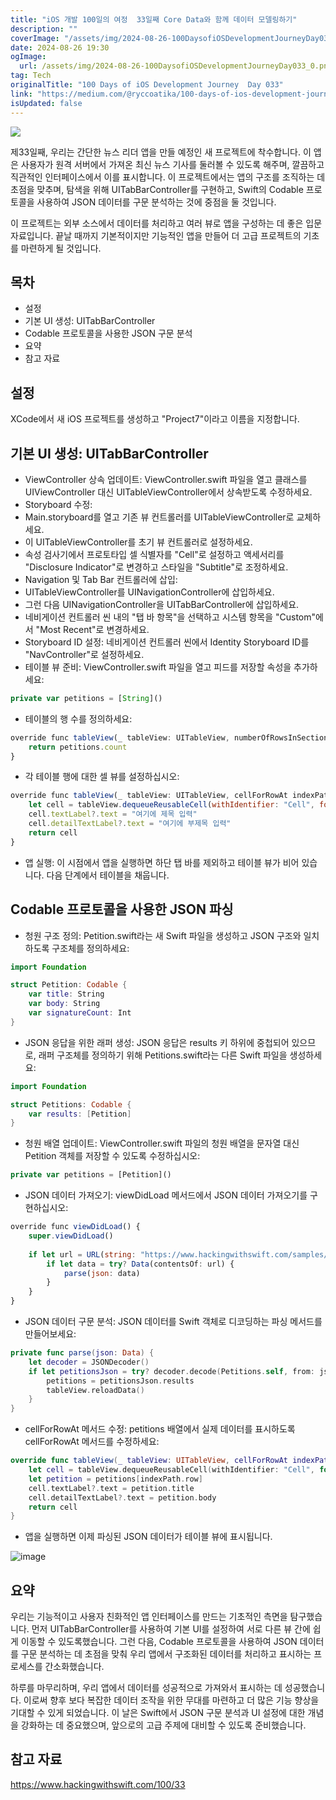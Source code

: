 ```yaml
---
title: "iOS 개발 100일의 여정  33일째 Core Data와 함께 데이터 모델링하기"
description: ""
coverImage: "/assets/img/2024-08-26-100DaysofiOSDevelopmentJourneyDay033_0.png"
date: 2024-08-26 19:30
ogImage: 
  url: /assets/img/2024-08-26-100DaysofiOSDevelopmentJourneyDay033_0.png
tag: Tech
originalTitle: "100 Days of iOS Development Journey  Day 033"
link: "https://medium.com/@ryccoatika/100-days-of-ios-development-journey-day-033-1c4ccdc4c30b"
isUpdated: false
---
```



<img src="/assets/img/2024-08-26-100DaysofiOSDevelopmentJourneyDay033_0.png" />

제33일째, 우리는 간단한 뉴스 리더 앱을 만들 예정인 새 프로젝트에 착수합니다. 이 앱은 사용자가 원격 서버에서 가져온 최신 뉴스 기사를 둘러볼 수 있도록 해주며, 깔끔하고 직관적인 인터페이스에서 이를 표시합니다. 이 프로젝트에서는 앱의 구조를 조직하는 데 초점을 맞추며, 탐색을 위해 UITabBarController를 구현하고, Swift의 Codable 프로토콜을 사용하여 JSON 데이터를 구문 분석하는 것에 중점을 둘 것입니다.

이 프로젝트는 외부 소스에서 데이터를 처리하고 여러 뷰로 앱을 구성하는 데 좋은 입문 자료입니다. 끝날 때까지 기본적이지만 기능적인 앱을 만들어 더 고급 프로젝트의 기초를 마련하게 될 것입니다.

## 목차

<div class="content-ad"></div>

- 설정
- 기본 UI 생성: UITabBarController
- Codable 프로토콜을 사용한 JSON 구문 분석
- 요약
- 참고 자료

## 설정

XCode에서 새 iOS 프로젝트를 생성하고 "Project7"이라고 이름을 지정합니다.

## 기본 UI 생성: UITabBarController

<div class="content-ad"></div>

- ViewController 상속 업데이트: ViewController.swift 파일을 열고 클래스를 UIViewController 대신 UITableViewController에서 상속받도록 수정하세요.
- Storyboard 수정:
- Main.storyboard를 열고 기존 뷰 컨트롤러를 UITableViewController로 교체하세요.
- 이 UITableViewController를 초기 뷰 컨트롤러로 설정하세요.
- 속성 검사기에서 프로토타입 셀 식별자를 "Cell"로 설정하고 액세서리를 "Disclosure Indicator"로 변경하고 스타일을 "Subtitle"로 조정하세요.
- Navigation 및 Tab Bar 컨트롤러에 삽입:
- UITableViewController를 UINavigationController에 삽입하세요.
- 그런 다음 UINavigationController을 UITabBarController에 삽입하세요.
- 네비게이션 컨트롤러 씬 내의 "탭 바 항목"을 선택하고 시스템 항목을 "Custom"에서 "Most Recent"로 변경하세요.
- Storyboard ID 설정: 네비게이션 컨트롤러 씬에서 Identity Storyboard ID를 "NavController"로 설정하세요.
- 테이블 뷰 준비: ViewController.swift 파일을 열고 피드를 저장할 속성을 추가하세요:

```js
private var petitions = [String]()
```

- 테이블의 행 수를 정의하세요:

```js
override func tableView(_ tableView: UITableView, numberOfRowsInSection section: Int) -> Int {
    return petitions.count
}
```

<div class="content-ad"></div>

- 각 테이블 행에 대한 셀 뷰를 설정하십시오:

```js
override func tableView(_ tableView: UITableView, cellForRowAt indexPath: IndexPath) -> UITableViewCell {
    let cell = tableView.dequeueReusableCell(withIdentifier: "Cell", for: indexPath)
    cell.textLabel?.text = "여기에 제목 입력"
    cell.detailTextLabel?.text = "여기에 부제목 입력"
    return cell
}
```

- 앱 실행: 이 시점에서 앱을 실행하면 하단 탭 바를 제외하고 테이블 뷰가 비어 있습니다. 다음 단계에서 테이블을 채웁니다.

## Codable 프로토콜을 사용한 JSON 파싱

<div class="content-ad"></div>

- 청원 구조 정의: Petition.swift라는 새 Swift 파일을 생성하고 JSON 구조와 일치하도록 구조체를 정의하세요:

```swift
import Foundation

struct Petition: Codable {
    var title: String
    var body: String
    var signatureCount: Int
}
```

- JSON 응답을 위한 래퍼 생성: JSON 응답은 results 키 하위에 중첩되어 있으므로, 래퍼 구조체를 정의하기 위해 Petitions.swift라는 다른 Swift 파일을 생성하세요:

```swift
import Foundation

struct Petitions: Codable {
    var results: [Petition]
}
```

<div class="content-ad"></div>

- 청원 배열 업데이트: ViewController.swift 파일의 청원 배열을 문자열 대신 Petition 객체를 저장할 수 있도록 수정하십시오:

```js
private var petitions = [Petition]()
```

- JSON 데이터 가져오기: viewDidLoad 메서드에서 JSON 데이터 가져오기를 구현하십시오:

```js
override func viewDidLoad() {
    super.viewDidLoad()
    
    if let url = URL(string: "https://www.hackingwithswift.com/samples/petitions-1.json") {
        if let data = try? Data(contentsOf: url) {
            parse(json: data)
        }
    }
}
```

<div class="content-ad"></div>

- JSON 데이터 구문 분석: JSON 데이터를 Swift 객체로 디코딩하는 파싱 메서드를 만들어보세요:

```swift
private func parse(json: Data) {
    let decoder = JSONDecoder()
    if let petitionsJson = try? decoder.decode(Petitions.self, from: json) {
        petitions = petitionsJson.results
        tableView.reloadData()
    }
}
```

- cellForRowAt 메서드 수정: petitions 배열에서 실제 데이터를 표시하도록 cellForRowAt 메서드를 수정하세요:

```swift
override func tableView(_ tableView: UITableView, cellForRowAt indexPath: IndexPath) -> UITableViewCell {
    let cell = tableView.dequeueReusableCell(withIdentifier: "Cell", for: indexPath)
    let petition = petitions[indexPath.row]
    cell.textLabel?.text = petition.title
    cell.detailTextLabel?.text = petition.body
    return cell
}
```

<div class="content-ad"></div>

- 앱을 실행하면 이제 파싱된 JSON 데이터가 테이블 뷰에 표시됩니다.

![image](/assets/img/2024-08-26-100DaysofiOSDevelopmentJourneyDay033_1.png)

## 요약

우리는 기능적이고 사용자 친화적인 앱 인터페이스를 만드는 기초적인 측면을 탐구했습니다. 먼저 UITabBarController를 사용하여 기본 UI를 설정하여 서로 다른 뷰 간에 쉽게 이동할 수 있도록했습니다. 그런 다음, Codable 프로토콜을 사용하여 JSON 데이터를 구문 분석하는 데 초점을 맞춰 우리 앱에서 구조화된 데이터를 처리하고 표시하는 프로세스를 간소화했습니다.

<div class="content-ad"></div>

하루를 마무리하며, 우리 앱에서 데이터를 성공적으로 가져와서 표시하는 데 성공했습니다. 이로써 향후 보다 복잡한 데이터 조작을 위한 무대를 마련하고 더 많은 기능 향상을 기대할 수 있게 되었습니다. 이 날은 Swift에서 JSON 구문 분석과 UI 설정에 대한 개념을 강화하는 데 중요했으며, 앞으로의 고급 주제에 대비할 수 있도록 준비했습니다.

## 참고 자료

https://www.hackingwithswift.com/100/33